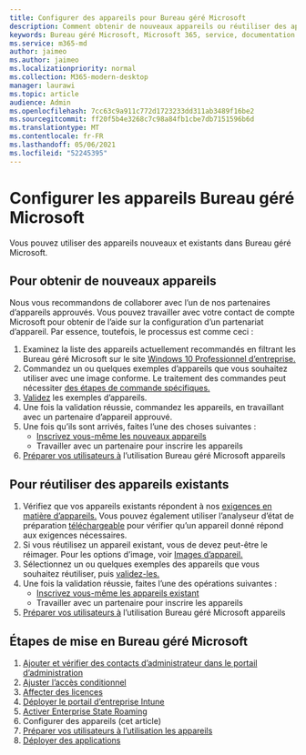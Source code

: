 ```yaml
---
title: Configurer des appareils pour Bureau géré Microsoft
description: Comment obtenir de nouveaux appareils ou réutiliser des appareils existants éligibles
keywords: Bureau géré Microsoft, Microsoft 365, service, documentation
ms.service: m365-md
author: jaimeo
ms.author: jaimeo
ms.localizationpriority: normal
ms.collection: M365-modern-desktop
manager: laurawi
ms.topic: article
audience: Admin
ms.openlocfilehash: 7cc63c9a911c772d1723233dd311ab3489f16be2
ms.sourcegitcommit: ff20f5b4e3268c7c98a84fb1cbe7db7151596b6d
ms.translationtype: MT
ms.contentlocale: fr-FR
ms.lasthandoff: 05/06/2021
ms.locfileid: "52245395"
---
```

# <a name="set-up-microsoft-managed-desktop-devices"></a>Configurer les appareils Bureau géré Microsoft

Vous pouvez utiliser des appareils nouveaux et existants dans Bureau géré Microsoft.

## <a name="to-obtain-new-devices"></a>Pour obtenir de nouveaux appareils

Nous vous recommandons de collaborer avec l’un de nos partenaires d’appareils approuvés. Vous pouvez travailler avec votre contact de compte Microsoft pour obtenir de l’aide sur la configuration d’un partenariat d’appareil. Par essence, toutefois, le processus est comme ceci :

1. Examinez la liste des appareils actuellement recommandés en filtrant les Bureau géré Microsoft sur le site [Windows 10 Professionnel d’entreprise.](https://www.microsoft.com/windowsforbusiness/view-all-devices)
2. Commandez un ou quelques exemples d’appareils que vous souhaitez utiliser avec une image conforme. Le traitement des commandes peut nécessiter [des étapes de commande spécifiques.](../service-description/device-images.md)
3. [Validez](validate-device.md) les exemples d’appareils.
5. Une fois la validation réussie, commandez les appareils, en travaillant avec un partenaire d’appareil approuvé.
6. Une fois qu’ils sont arrivés, faites l’une des choses suivantes :
    - [Inscrivez vous-même les nouveaux appareils](register-devices-self.md)
    - Travailler avec un partenaire pour inscrire les appareils
7. [Préparer vos utilisateurs à](get-started-devices.md) l’utilisation Bureau géré Microsoft appareils

## <a name="to-reuse-existing-devices"></a>Pour réutiliser des appareils existants

1. Vérifiez que vos appareils existants répondent à nos [exigences en matière d’appareils.](../service-description/device-requirements.md) Vous pouvez également utiliser l’analyseur d’état de préparation [téléchargeable](../get-ready/readiness-assessment-downloadable.md) pour vérifier qu’un appareil donné répond aux exigences nécessaires. 
2. Si vous réutilisez un appareil existant, vous de devez peut-être le réimager. Pour les options d’image, voir [Images d’appareil.](../service-description/device-images.md)
3. Sélectionnez un ou quelques exemples des appareils que vous souhaitez réutiliser, puis [validez-les.](validate-device.md)
4. Une fois la validation réussie, faites l’une des opérations suivantes :
    - [Inscrivez vous-même les appareils existant](register-reused-devices-self.md)
    - Travailler avec un partenaire pour inscrire les appareils
5. [Préparer vos utilisateurs à](get-started-devices.md) l’utilisation Bureau géré Microsoft appareils

## <a name="steps-to-get-started-with-microsoft-managed-desktop"></a>Étapes de mise en Bureau géré Microsoft

1. [Ajouter et vérifier des contacts d’administrateur dans le portail d’administration](add-admin-contacts.md)
2. [Ajuster l’accès conditionnel](conditional-access.md)
3. [Affecter des licences](assign-licenses.md)
4. [Déployer le portail d’entreprise Intune](company-portal.md)
5. [Activer Enterprise State Roaming](enterprise-state-roaming.md)
6. Configurer des appareils (cet article)
7. [Préparer vos utilisateurs à l’utilisation les appareils](get-started-devices.md)
8. [Déployer des applications](deploy-apps.md)
